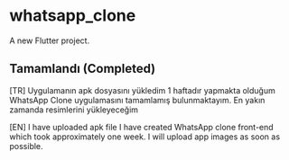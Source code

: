 # whatsapp_clone

A new Flutter project.

## Tamamlandı (Completed)

[TR]
Uygulamanın apk dosyasını yükledim
1 haftadır yapmakta olduğum WhatsApp Clone uygulamasını tamamlamış bulunmaktayım. En yakın zamanda resimlerini yükleyeceğim

[EN]
I have uploaded apk file
I have created WhatsApp clone front-end which took approximately one week. I will upload app images as soon as possible.
